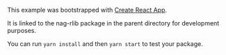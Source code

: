 This example was bootstrapped with [Create React App](https://github.com/facebook/create-react-app).

It is linked to the nag-rlib package in the parent directory for development purposes.

You can run `yarn install` and then `yarn start` to test your package.
